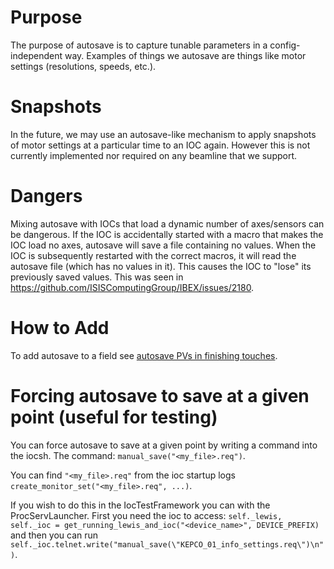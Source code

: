 # Purpose

The purpose of autosave is to capture tunable parameters in a config-independent way. Examples of things we autosave are things like motor settings (resolutions, speeds, etc.).

# Snapshots

In the future, we may use an autosave-like mechanism to apply snapshots of motor settings at a particular time to an IOC again. However this is not currently implemented nor required on any beamline that we support.

# Dangers

Mixing autosave with IOCs that load a dynamic number of axes/sensors can be dangerous. If the IOC is accidentally started with a macro that makes the IOC load no axes, autosave will save a file containing no values. When the IOC is subsequently restarted with the correct macros, it will read the autosave file (which has no values in it). This causes the IOC to "lose" its previously saved values. This was seen in https://github.com/ISISComputingGroup/IBEX/issues/2180.

# How to Add

To add autosave to a field see [autosave PVs in finishing touches](https://github.com/ISISComputingGroup/ibex_developers_manual/wiki/IOC-Finishing-Touches#4-autosave-pvs).

# Forcing autosave to save at a given point (useful for testing)

You can force autosave to save at a given point by writing a command into the iocsh. The command: `manual_save("<my_file>.req")`.

You can find `"<my_file>.req"` from the ioc startup logs `create_monitor_set("<my_file>.req", ...)`.

If you wish to do this in the IocTestFramework you can with the ProcServLauncher. First you need the ioc to access: `self._lewis, self._ioc = get_running_lewis_and_ioc("<device_name>", DEVICE_PREFIX)` and then you can run `self._ioc.telnet.write("manual_save(\"KEPCO_01_info_settings.req\")\n")`.
